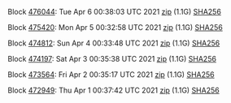 Block [476044](https://testnet-insight.dashevo.org/insight/block/000001aeddf58dad1f8d6f6c4b8e06dc3d4bbd1bfcdc68faa0a812a9a31e368d): Tue Apr  6 00:38:03 UTC 2021 [zip](https://dash-bootstrap.ams3.digitaloceanspaces.com/testnet/2021-04-06/bootstrap.dat.zip) (1.1G) [SHA256](https://dash-bootstrap.ams3.digitaloceanspaces.com/testnet/2021-04-06/sha256.txt)

Block [475420](https://testnet-insight.dashevo.org/insight/block/000001b5568b6a973cbd9d2bb4d42b46f4a85dc4e610fd3bb490b85b76356fad): Mon Apr  5 00:32:58 UTC 2021 [zip](https://dash-bootstrap.ams3.digitaloceanspaces.com/testnet/2021-04-05/bootstrap.dat.zip) (1.1G) [SHA256](https://dash-bootstrap.ams3.digitaloceanspaces.com/testnet/2021-04-05/sha256.txt)

Block [474812](https://testnet-insight.dashevo.org/insight/block/0000014b464338ec2a2e28153f0fc0f49afa1b4a7802f3c0ec7bc06c8bbf2738): Sun Apr  4 00:33:48 UTC 2021 [zip](https://dash-bootstrap.ams3.digitaloceanspaces.com/testnet/2021-04-04/bootstrap.dat.zip) (1.1G) [SHA256](https://dash-bootstrap.ams3.digitaloceanspaces.com/testnet/2021-04-04/sha256.txt)

Block [474197](https://testnet-insight.dashevo.org/insight/block/00000208bac015ceb5893aab3674302be009be7e03e41d6d7aee2e5bd7c793b7): Sat Apr  3 00:35:38 UTC 2021 [zip](https://dash-bootstrap.ams3.digitaloceanspaces.com/testnet/2021-04-03/bootstrap.dat.zip) (1.1G) [SHA256](https://dash-bootstrap.ams3.digitaloceanspaces.com/testnet/2021-04-03/sha256.txt)

Block [473564](https://testnet-insight.dashevo.org/insight/block/000000a90685db8ee1299445fa4eb2cae71301fb487be0ad05d836cf2fcb9466): Fri Apr  2 00:35:17 UTC 2021 [zip](https://dash-bootstrap.ams3.digitaloceanspaces.com/testnet/2021-04-02/bootstrap.dat.zip) (1.1G) [SHA256](https://dash-bootstrap.ams3.digitaloceanspaces.com/testnet/2021-04-02/sha256.txt)

Block [472949](https://testnet-insight.dashevo.org/insight/block/000001bc2244aa5d554ce767781e6ebde1438d785a6ddfc99bd4e4c31274613f): Thu Apr  1 00:37:42 UTC 2021 [zip](https://dash-bootstrap.ams3.digitaloceanspaces.com/testnet/2021-04-01/bootstrap.dat.zip) (1.1G) [SHA256](https://dash-bootstrap.ams3.digitaloceanspaces.com/testnet/2021-04-01/sha256.txt)
